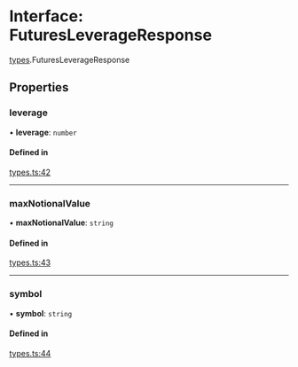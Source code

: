 # Interface: FuturesLeverageResponse

[types](../modules/types.md).FuturesLeverageResponse

## Properties

### leverage

• **leverage**: `number`

#### Defined in

[types.ts:42](https://github.com/Altamoon/altamoon/blob/b1afd68/app/api/types.ts#L42)

___

### maxNotionalValue

• **maxNotionalValue**: `string`

#### Defined in

[types.ts:43](https://github.com/Altamoon/altamoon/blob/b1afd68/app/api/types.ts#L43)

___

### symbol

• **symbol**: `string`

#### Defined in

[types.ts:44](https://github.com/Altamoon/altamoon/blob/b1afd68/app/api/types.ts#L44)
